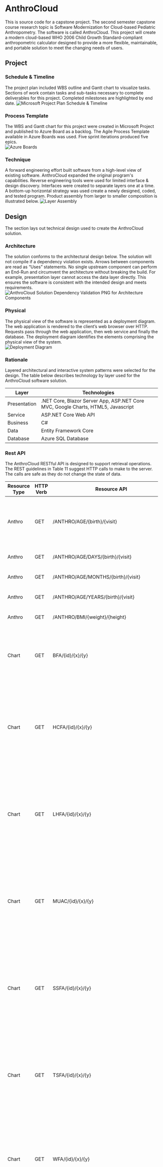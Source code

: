 # AnthroCloud
This is source code for a capstone project.  The second semester capstone course research topic is Software Modernization for Cloud-based Pediatric Anthropometry.  The software is called AnthroCloud.  This project will create a modern cloud-based WHO 2006 Child Growth Standard-compliant anthropometric calculator designed to provide a more flexible, maintainable, and portable solution to meet the changing needs of users.

## Project

### Schedule & Timeline
The project plan included WBS outline and Gantt chart to visualize tasks.  Sections of work contain tasks and sub-tasks necessary to complete deliverables for this project.  Completed milestones are highlighted by end date.
![Microsoft Project Plan Schedule & Timeline](https://github.com/rdw100/AnthroCloud/blob/master/AnthroCloud/AnthroCloud.UI.Web/Documentation/mpp.JPG?raw=true)

### Process Template
The WBS and Gantt chart for this project were created in Microsoft Project and published to Azure Board as a backlog.  The Agile Process Template available in Azure Boards was used.  Five sprint iterations produced five epics.  
![Azure Boards](https://github.com/rdw100/AnthroCloud/blob/master/AnthroCloud/AnthroCloud.UI.Web/Documentation/AB.png?raw=true)

### Technique
A forward engineering effort built software from a high-level view of existing software.
AnthroCloud expanded the original program's capabilities.
Reverse engineering tools were used for limited interface & design discovery.
Interfaces were created to separate layers one at a time.
A bottom-up horizontal strategy was used create a newly designed, coded, and tested program.
Product assembly from larger to smaller composition is illustrated below.
![Layer Assembly](https://github.com/rdw100/AnthroCloud/blob/master/AnthroCloud/AnthroCloud.UI.Web/Documentation/LayerAssembly.png?raw=true)

## Design
The section lays out technical design used to create the AnthroCloud solution.

### Architecture
The solution conforms to the architectural design below.  The solution will not compile if a dependency violation exists.  Arrows between components are read as “Uses” statements.  No single upstream component can perform an End-Run and circumvent the architecture without breaking the build.  For example, presentation layer cannot access the data layer directly.  This ensures the software is consistent with the intended design and meets requirements.
![AnthroCloud Solution Dependency Validation PNG for Architecture Components](https://github.com/rdw100/AnthroCloud/blob/master/AnthroCloud/AnthroCloud.UI.Web/Documentation/SolutionArchitecture.PNG?raw=true)

### Physical
The physical view of the software is represented as a deployment diagram.  The web application is rendered to the client’s web browser over HTTP.  Requests pass through the web application, then web service and finally the database. The deployment diagram identifies the elements comprising the physical view of the system.   
![Deployment Diagram](https://github.com/rdw100/AnthroCloud/blob/master/AnthroCloud/AnthroCloud.UI.Web/Documentation/Deployment.png?raw=true)

 ### Rationale
 Layered architectural and interactive system patterns were selected for the design.  The table below describes technology by layer used for the AnthroCloud software solution.
 
 | Layer         | Technologies                                                  |
 | ------------- | ------------------------------------------------------------- |
 | Presentation	 | .NET Core, Blazor Server App, ASP.NET Core MVC, Google Charts, HTML5, Javascript
 | Service	     | ASP.NET Core Web API |
 | Business	     | C# |
 | Data	         | Entity Framework Core |
 | Database	     | Azure SQL Database |

### Rest API
The AnthroCloud RESTful API is designed to support retrieval operations.  The REST guidelines in Table 11 suggest HTTP calls to make to the server.  The calls are safe as they do not change the state of data.

 | Resource Type | HTTP Verb | Resource API	                      | Description                                             |
 | ------------- | --------- | ---------------------------------- | ------------------------------------------------------- |
 | Anthro        | GET	     | /ANTHRO/AGE/{birth}/{visit}        | Returns a human readable string in either Months or Year-Month (TotalMonths) format. |
 | Anthro	     | GET	     | /ANTHRO/AGE/DAYS/{birth}/{visit}   | Returns string of age in total days.                    |
 | Anthro	     | GET       | /ANTHRO/AGE/MONTHS/{birth}/{visit} | Returns string of age in total months.                  |
 | Anthro	     | GET	     | /ANTHRO/AGE/YEARS/{birth}/{visit}  | Returns string of age in total years.                   |
 | Anthro        | GET       | /ANTHRO/BMI/{weight}/{height}      | Returns BMI rounded to tenths.                          |
 | Chart         | GET       | BFA/{id}/{x}/{y}                   | Returns a list of age-based indicator table data for measurement of body mass index by age used to create a WHO chart. |
 | Chart         | GET       | HCFA/{id}/{x}/{y}                  | Returns a list of age-based indicator table data for measurement of Head circumference-for-age used to create a WHO chart.  Data point (x,y) is insert if new; otherwise updated. |
 | Chart         | GET       | LHFA/{id}/{x}/{y}                  | Returns a list of age-based indicator table data for measurement of Length/height-for-age used to create a WHO chart.  Data point (x,y) is insert if new; otherwise updated. |
 | Chart         | GET       | MUAC/{id}/{x}/{y}                  | Returns a list of age-based indicator table data for measurement of Arm circumference-for-age used to create a WHO chart.  Data point (x,y) is insert if new; otherwise updated. |
 | Chart         | GET       | SSFA/{id}/{x}/{y}                  | Returns a list of age-based indicator table data for measurement of Subscapular skinfold-for-age used to create a WHO chart.  Data point (x,y) is insert if new; otherwise updated.
 | Chart         | GET       | TSFA/{id}/{x}/{y}                  | Returns a list of age-based indicator table data for measurement of Triceps skinfold-for-age used to create a WHO chart.  Data point (x,y) is insert if new; otherwise updated. |
 | Chart         | GET       | WFA/{id}/{x}/{y}                   | Returns a list of age-based indicator table data for measurement of Weight-for-length/height used to create a WHO chart.  Data point (x,y) is insert if new; otherwise updated. |
 | Chart         | GET       | WFH/{id}/{x}/{y}                   | Returns a list of height-based indicator table data for measurement of Weight-for-length/height used to create a WHO chart (2 to 5 years).  Data point (x,y) is insert if new; otherwise updated. |
 | Chart         | GET       | WFL/{id}/{x}/{y}                   | Returns a list of height-based indicator table data for measurement of Weight-for-length/height used to create a WHO chart (Birth to 2 years).  Data point (x,y) is insert if new; otherwise updated. |
 | Chart         | GET       | BFA/{id}/{x}/{y}/{z}               | Returns Body mass index (BMI) for age indicator chart data as a JSON serialized DataTable structure to pass into Chart.js DataTable constructor. |
 | Chart         | GET       | HCFA/{id}/{x}/{y}/{z}              | Returns Head circumference-for-age indicator chart data as a JSON serialized DataTable structure to pass into Chart.js DataTable constructor. |
 | Chart         | GET       | LHFA/{id}/{x}/{y}/{z}              | Returns Length/height-for-age indicator chart data as a JSON serialized DataTable structure to pass into Chart.js DataTable constructor. |
 | Chart         | GET       | MUAC/{id}/{x}/{y}/{z}              | Returns Arm circumference-for-age indicator chart data as a JSON serialized DataTable structure to pass into Chart.js DataTable constructor. |
 | Chart         | GET       | SSFA/{id}/{x}/{y}/{z}              | Returns Subscapular skinfold-for-age indicator chart data as a JSON serialized DataTable structure to pass into Chart.js DataTable constructor. |
 | Chart         | GET       | TSFA/{id}/{x}/{y}/{z}              | Returns Triceps skinfold-for-age indicator chart data as a JSON serialized DataTable structure to pass into Chart.js DataTable constructor. |
 | Chart         | GET       | WFA/{id}/{x}/{y}/{z}               | Returns Gets Weight-for-age indicator chart data as a JSON serialized DataTable structure to pass into Chart.js DataTable constructor. |
 | Chart         | GET       | WFH/{id}/{x}/{y}/{z}               | Returns Gets Weight-for-height indicator chart data as a JSON serialized DataTable structure to pass into Chart.js DataTable constructor. |
 | Chart         | GET       | WFL/{id}/{x}/{y}/{z}               | Returns Gets Weight-for-height indicator chart data as a JSON serialized DataTable structure to pass into Chart.js DataTable constructor. |
 | Stats     	 | GET       | STATS/{indicator}/{measurement}/{ageInDays}/{id} | Returns a tuple of both calculated Zscore and Percentile values. |
 | Stats         | POST      | STATS/[FromBody]{inputs} | Returns computed statistics {outputs}. |
 | Stats         | POST      | STATS/HCA/[FromBody]{inputs} | Returns computed statistics {outputs}. |
 | Stats         | POST      | STATS/MUAC/[FromBody]{inputs} | Returns computed statistics {outputs}. |
 | Stats         | POST      | STATS/TSF/[FromBody]{inputs} | Returns computed statistics {outputs}. |
 | Stats         | POST      | STATS/SSF/[FromBody]{inputs} | Returns computed statistics {outputs}. |


 ### Demo
 The animated gif below demonstrates ASP.NET MVC application execution. 
 ![ASP.NET MVC Demo](https://github.com/rdw100/AnthroCloud/blob/master/AnthroCloud/AnthroCloud.UI.Web/Documentation/toQO8tLp8W.gif?raw=true)

 The animated gif below demonstrates Blazor Server application execution.
 ![Blazor Server App Demo](https://github.com/rdw100/AnthroCloud/blob/master/AnthroCloud/AnthroCloud.UI.Blazor/wwwroot/img/stp0eKMSiY.gif?raw=true)

 The animated gif below demonstrates Blazor WebAssembly application execution.